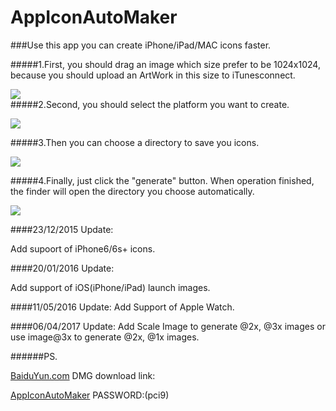 # AppIconAutoMaker
###Use this app you can create iPhone/iPad/MAC icons faster.

#####1.First, you should drag an image which size prefer to be 1024x1024, because you should upload an ArtWork in this size to iTunesconnect.

![](https://github.com/Kito0615/AppIconAutoMaker/raw/master/.First.png)  
#####2.Second, you should select the platform you want to create.

![](https://github.com/Kito0615/AppIconAutoMaker/raw/master/.Second.png)

#####3.Then you can choose a directory to save you icons.

![](https://github.com/Kito0615/AppIconAutoMaker/raw/master/.Third.png)

#####4.Finally, just click the "generate" button. When operation finished, the finder will open the directory you choose automatically.

![](https://github.com/Kito0615/AppIconAutoMaker/raw/master/.Fourth.png)

####23/12/2015 Update:

Add supoort of iPhone6/6s+ icons.

####20/01/2016 Update:

Add support of iOS(iPhone/iPad) launch images.

####11/05/2016 Update:
Add Support of Apple Watch.

####06/04/2017 Update:
Add Scale Image to generate @2x, @3x images or use image@3x to generate @2x, @1x images.

######PS.

[BaiduYun.com](https://pan.baidu.com/s/1c1JSgXq) DMG download link:

[AppIconAutoMaker](https://pan.baidu.com/s/1c1JSgXq) PASSWORD:(pci9)
